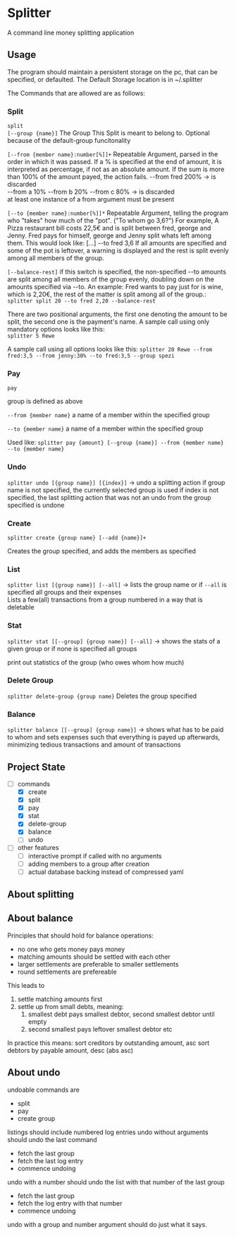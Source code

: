# Splitter

A command line money splitting application

## Usage

The program should maintain a persistent storage on the pc, that can be specified, or defaulted.
The Default Storage location is in  ~/.splitter

The Commands that are allowed are as follows:

### Split

`split`  
`[--group {name}]` The Group This Split is meant to belong to. Optional because of the default-group funcitonality

`[--from {member name}:number[%]]+` Repeatable Argument, parsed in the order in which it was passed.
If a % is specified at the end of amount, it is interpreted as percentage, if not as an absolute amount.
If the sum is more than 100% of the amount payed, the action fails.
--from fred 200% -> is discarded  
--from a 10% --from b 20% --from c 80% -> is discarded  
at least one instance of a from argument must be present

`[--to {member name}:number[%]]*` Repeatable Argument, telling the program who "takes" how much of the "pot".
("To whom go 3,6?")
For example, A Pizza restaurant bill costs 22,5€ and is split between fred, george and Jenny.
Fred pays for himself, george and Jenny split whats left among them.
This would look like: [...] --to fred 3,6
If all amounts are specified and some of the pot is leftover, a warning is displayed and the rest is split evenly
among all members of the group.

`[--balance-rest]` if this switch is specified, the non-specified --to amounts are split among all members of the
group
evenly, doubling down on the amounts specified via --to.
An example: Fred wants to pay just for is wine, which is 2,20€, the rest of the matter is split among all of the
group.:  
`splitter split 20 --to fred 2,20 --balance-rest`

There are two positional arguments, the first one denoting the amount to be split, the second one is the payment's name.
A sample call using only mandatory options looks like this:  
`splitter 5 Rewe`

A sample call using all options looks like this:
`splitter 20 Rewe --from fred:3,5 --from jenny:30% --to fred:3,5 --group spezi`

### Pay

`pay`

group is defined as above

`--from {member name}` a name of a member within the specified group

`--to {member name}` a name of a member within the specified group

Used like:
`splitter pay {amount} [--group {name}] --from {member name} --to {member name}`

### Undo

`splitter undo [{group name}] [{index}]` -> undo a splitting action if group name is not specified, the currently
selected group is used if index is not specified, the last splitting action that was not an undo from the group
specified is undone

### Create

`splitter create {group name} [--add {name}]+`

Creates the group specified, and adds the members as specified

### List

`splitter list [{group name}] [--all]` -> lists the group name or if `--all` is specified all groups and their
expenses  
Lists a few(all) transactions from a group numbered in a way that is deletable

### Stat

`splitter stat [[--group] {group name}] [--all]` -> shows the stats of a given group or if none is specified all groups

print out statistics of the group (who owes whom how much)

### Delete Group

`splitter delete-group {group name}`
Deletes the group specified

### Balance

`splitter balance [[--group] {group name}]` ->
shows what has to be paid to whom and sets expenses such that everything
is payed up afterwards, minimizing tedious transactions and amount of transactions

## Project State

- [ ] commands
    - [x] create
    - [x] split
    - [x] pay
    - [x] stat
    - [x] delete-group
    - [x] balance
    - [ ] undo
- [ ] other features
    - [ ] interactive prompt if called with no arguments
    - [ ] adding members to a group after creation
    - [ ] actual database backing instead of compressed yaml

## About splitting

## About balance

Principles that should hold for balance operations:

- no one who gets money pays money
- matching amounts should be settled with each other
- larger settlements are preferable to smaller settlements
- round settlements are prefereable

This leads to

1. settle matching amounts first
2. settle up from small debts, meaning:
    1. smallest debt pays smallest debtor, second smallest debtor until empty
    2. second smallest pays leftover smallest debtor etc

In practice this means:
sort creditors by outstanding amount, asc
sort debtors by payable amount, desc (abs asc)

## About undo
undoable commands are
- split
- pay
- create group

listings should include numbered log entries
undo without arguments should undo the last command

- fetch the last group
- fetch the last log entry
- commence undoing

undo with a number should undo the list with that number of the last group

- fetch the last group
- fetch the log entry with that number
- commence undoing

undo with a group and number argument should do just what it says.